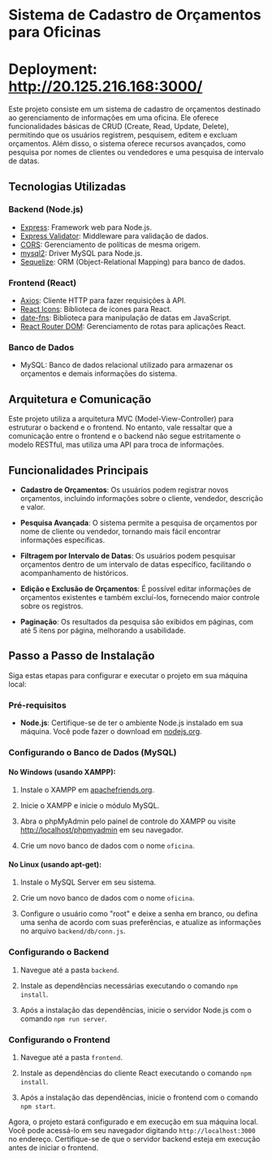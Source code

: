 # Sistema de Cadastro de Orçamentos para Oficinas
# Deployment: http://20.125.216.168:3000/
Este projeto consiste em um sistema de cadastro de orçamentos destinado ao gerenciamento de informações em uma oficina. Ele oferece funcionalidades básicas de CRUD (Create, Read, Update, Delete), permitindo que os usuários registrem, pesquisem, editem e excluam orçamentos. Além disso, o sistema oferece recursos avançados, como pesquisa por nomes de clientes ou vendedores e uma pesquisa de intervalo de datas.

## Tecnologias Utilizadas

### Backend (Node.js)
- [Express](https://expressjs.com/): Framework web para Node.js.
- [Express Validator](https://express-validator.github.io/docs/): Middleware para validação de dados.
- [CORS](https://developer.mozilla.org/en-US/docs/Web/HTTP/CORS): Gerenciamento de políticas de mesma origem.
- [mysql2](https://www.npmjs.com/package/mysql2): Driver MySQL para Node.js.
- [Sequelize](https://sequelize.org/): ORM (Object-Relational Mapping) para banco de dados.

### Frontend (React)
- [Axios](https://axios-http.com/): Cliente HTTP para fazer requisições à API.
- [React Icons](https://react-icons.github.io/react-icons/): Biblioteca de ícones para React.
- [date-fns](https://date-fns.org/): Biblioteca para manipulação de datas em JavaScript.
- [React Router DOM](https://reactrouter.com/web/guides/quick-start): Gerenciamento de rotas para aplicações React.

### Banco de Dados
- MySQL: Banco de dados relacional utilizado para armazenar os orçamentos e demais informações do sistema.

## Arquitetura e Comunicação

Este projeto utiliza a arquitetura MVC (Model-View-Controller) para estruturar o backend e o frontend. No entanto, vale ressaltar que a comunicação entre o frontend e o backend não segue estritamente o modelo RESTful, mas utiliza uma API para troca de informações.

## Funcionalidades Principais

- **Cadastro de Orçamentos**: Os usuários podem registrar novos orçamentos, incluindo informações sobre o cliente, vendedor, descrição e valor.

- **Pesquisa Avançada**: O sistema permite a pesquisa de orçamentos por nome de cliente ou vendedor, tornando mais fácil encontrar informações específicas.

- **Filtragem por Intervalo de Datas**: Os usuários podem pesquisar orçamentos dentro de um intervalo de datas específico, facilitando o acompanhamento de históricos.

- **Edição e Exclusão de Orçamentos**: É possível editar informações de orçamentos existentes e também excluí-los, fornecendo maior controle sobre os registros.

- **Paginação**: Os resultados da pesquisa são exibidos em páginas, com até 5 itens por página, melhorando a usabilidade.

## Passo a Passo de Instalação

Siga estas etapas para configurar e executar o projeto em sua máquina local:

### Pré-requisitos

- **Node.js**: Certifique-se de ter o ambiente Node.js instalado em sua máquina. Você pode fazer o download em [nodejs.org](https://nodejs.org/).

### Configurando o Banco de Dados (MySQL)

#### No Windows (usando XAMPP):

1. Instale o XAMPP em [apachefriends.org](https://www.apachefriends.org/index.html).

2. Inicie o XAMPP e inicie o módulo MySQL.

3. Abra o phpMyAdmin pelo painel de controle do XAMPP ou visite [http://localhost/phpmyadmin](http://localhost/phpmyadmin) em seu navegador.

4. Crie um novo banco de dados com o nome `oficina`.

#### No Linux (usando apt-get):

1. Instale o MySQL Server em seu sistema.

2. Crie um novo banco de dados com o nome `oficina`.

3. Configure o usuário como "root" e deixe a senha em branco, ou defina uma senha de acordo com suas preferências, e atualize as informações no arquivo `backend/db/conn.js`.

### Configurando o Backend

1. Navegue até a pasta `backend`.

2. Instale as dependências necessárias executando o comando `npm install`.

3. Após a instalação das dependências, inicie o servidor Node.js com o comando `npm run server`.

### Configurando o Frontend

1. Navegue até a pasta `frontend`.

2. Instale as dependências do cliente React executando o comando `npm install`.

3. Após a instalação das dependências, inicie o frontend com o comando `npm start`.

Agora, o projeto estará configurado e em execução em sua máquina local. Você pode acessá-lo em seu navegador digitando `http://localhost:3000` no endereço. Certifique-se de que o servidor backend esteja em execução antes de iniciar o frontend.
